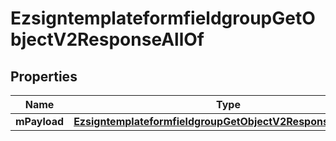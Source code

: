 

# EzsigntemplateformfieldgroupGetObjectV2ResponseAllOf

## Properties

Name | Type | Description | Notes
------------ | ------------- | ------------- | -------------
**mPayload** | [**EzsigntemplateformfieldgroupGetObjectV2ResponseMPayload**](EzsigntemplateformfieldgroupGetObjectV2ResponseMPayload.md) |  | 




